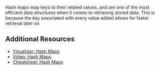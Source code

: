 Hash maps map keys to their related values, and are one of the most efficient data structures when it comes to retrieving stored data. This is because the key associated with every value added allows for faster retrieval later on.

## Additional Resources

-   [Visualizer: Hash Maps](https://visualgo.net/en/hashtable?slide=1)
-   [Video: Hash Maps](https://www.youtube.com/watch?v=QuFPIZj55hU&feature=emb_title)
-   [Cheatsheet: Hash Maps](https://github.com/trekhleb/javascript-algorithms/tree/master/src/data-structures/hash-table)